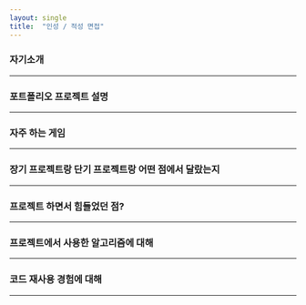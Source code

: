 ```yaml
---
layout: single
title:  "인성 / 적성 면접"
---
```


### 자기소개
---

### 포트폴리오 프로젝트 설명
---

### 자주 하는 게임
---

### 장기 프로젝트랑 단기 프로젝트랑 어떤 점에서 달랐는지
---

### 프로젝트 하면서 힘들었던 점?
---

### 프로젝트에서 사용한 알고리즘에 대해
---

### 코드 재사용 경험에 대해
---
